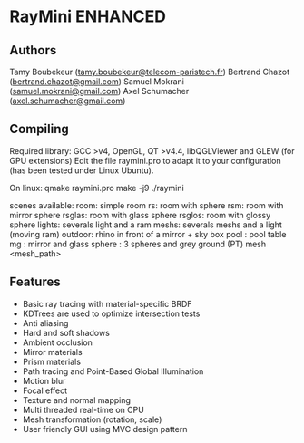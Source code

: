 RayMini ENHANCED
================

Authors
-------

Tamy Boubekeur (tamy.boubekeur@telecom-paristech.fr)
Bertrand Chazot (bertrand.chazot@gmail.com)
Samuel Mokrani (samuel.mokrani@gmail.com)
Axel Schumacher (axel.schumacher@gmail.com)

Compiling
----------
Required library: GCC >v4, OpenGL, QT >v4.4, libQGLViewer and GLEW (for GPU extensions)
Edit the file raymini.pro to adapt it to your configuration (has been tested under Linux Ubuntu).

On linux: 
 qmake raymini.pro
 make -j9
 ./raymini <scene>

 scenes available: 
    room: simple room
    rs: room with sphere
    rsm: room with mirror sphere
    rsglas: room with glass sphere
    rsglos: room with glossy sphere
    lights: severals light and a ram
    meshs: severals meshs and a light (moving ram)
    outdoor: rhino in front of a mirror + sky box
    pool : pool table
    mg : mirror and glass
    sphere : 3 spheres and grey ground (PT)
    mesh <mesh_path>


Features
--------

- Basic ray tracing with material-specific BRDF
- KDTrees are used to optimize intersection tests
- Anti aliasing
- Hard and soft shadows
- Ambient occlusion
- Mirror materials
- Prism materials
- Path tracing and Point-Based Global Illumination
- Motion blur
- Focal effect
- Texture and normal mapping
- Multi threaded real-time on CPU
- Mesh transformation (rotation, scale)
- User friendly GUI using MVC design pattern
